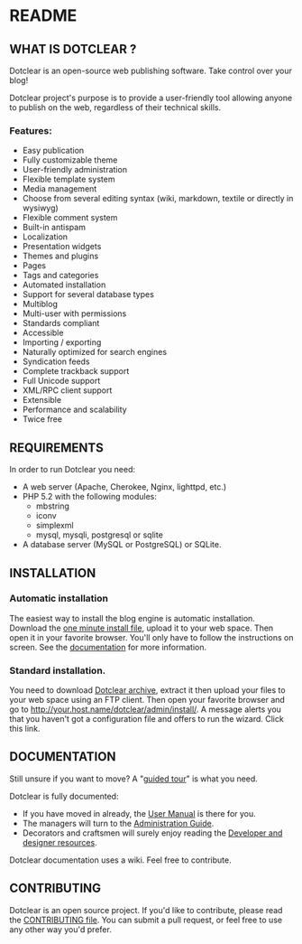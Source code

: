 # README

## WHAT IS DOTCLEAR ?

Dotclear is an open-source web publishing software.
Take control over your blog!

Dotclear project's purpose is to provide a user-friendly
tool allowing anyone to publish on the web, regardless of
their technical skills.

### Features:
 * Easy publication
 * Fully customizable theme
 * User-friendly administration
 * Flexible template system
 * Media management
 * Choose from several editing syntax (wiki, markdown, textile or directly in wysiwyg)
 * Flexible comment system
 * Built-in antispam
 * Localization
 * Presentation widgets
 * Themes and plugins
 * Pages
 * Tags and categories
 * Automated installation
 * Support for several database types
 * Multiblog
 * Multi-user with permissions
 * Standards compliant
 * Accessible
 * Importing / exporting
 * Naturally optimized for search engines
 * Syndication feeds
 * Complete trackback support
 * Full Unicode support
 * XML/RPC client support
 * Extensible
 * Performance and scalability
 * Twice free


## REQUIREMENTS

In order to run Dotclear you need:

 * A web server (Apache, Cherokee, Nginx, lighttpd, etc.)
 * PHP 5.2 with the following modules:
    * mbstring
    * iconv
    * simplexml
    * mysql, mysqli, postgresql or sqlite
 * A database server (MySQL or PostgreSQL) or SQLite.


## INSTALLATION

### Automatic installation
   The easiest way to install the blog engine is automatic installation.
   Download the [one minute install file][1], upload it to your web space. Then open it in your favorite browser. You'll only have to follow the instructions on screen. See the [documentation][2] for more information.

### Standard installation.
   You need to download [Dotclear archive][3], extract it then upload your files to your web space using an FTP client.
   Then open your favorite browser and go to http://your.host.name/dotclear/admin/install/. A message alerts you that you haven't got a configuration file and offers to run the wizard. Click this link.


## DOCUMENTATION
Still unsure if you want to move? A "[guided tour][4]" is what you need.

Dotclear is fully documented:

 * If you have moved in already, the [User Manual][5] is there for you.
 * The managers will turn to the [Administration Guide][6].
 * Decorators and craftsmen will surely enjoy reading the [Developer and designer resources][7].

Dotclear documentation uses a wiki. Feel free to contribute.


CONTRIBUTING
------------
Dotclear is an open source project. If you'd like to contribute, please read the [CONTRIBUTING file](CONTRIBUTING.md).
You can submit a pull request, or feel free to use any other way you'd prefer.


[1]: http://download.dotclear.org/loader/dotclear-loader.php
[2]: http://dotclear.org/documentation/2.0/admin/install
[3]: http://dotclear.org/download
[4]: http://dotclear.org/documentation/2.0/overview/tour
[5]: http://dotclear.org/documentation/2.0/usage
[6]: http://dotclear.org/documentation/2.0/admin
[7]: http://dotclear.org/documentation/2.0/resources

